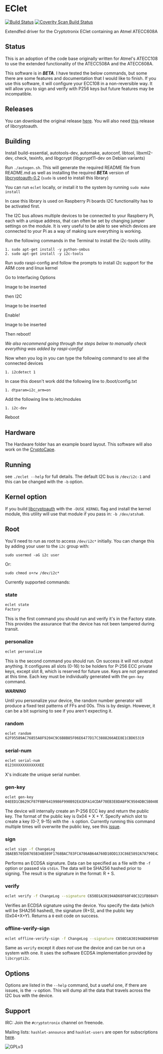 EClet
=====

[![Build Status](https://travis-ci.org/cryptotronix/EClet.png)](https://travis-ci.org/cryptotronix/EClet)
<a href="https://scan.coverity.com/projects/4781">
  <img alt="Coverity Scan Build Status"
       src="https://scan.coverity.com/projects/4781/badge.svg"/>
</a>

Extendfed driver for the Cryptotronix EClet containing an Atmel ATECC608A

Status
---
This is an adoption of the code base originally written for Atmel's ATECC108 to use the extended functionality of the ATECC508A and the ATECC608A.

This software is in ***BETA***. I have tested the below commands, but some there are some features and documentation that I would like to finish. If you use this software, it will configure your ECC108 in a non-reversible way. It will allow you to sign and verify with P256 keys but future features may be incompatible.

Releases
-----

You can download the original release [here](https://github.com/cryptotronix/EClet/releases/download/0.1.1/eclet-0.1.1.tar.gz). You will also need [this](https://github.com/cryptotronix/libcrypti2c/releases/download/v0.2/libcryptoauth-0.2.tar.gz) release of libcryptoauth.

Building
----

Install build-essential, autotools-dev, automake, autoconf, libtool, libxml2-dev, check, texinfo, and libgcrypt (libgcrypt11-dev on Debian variants)

Run `./autogen.sh`. This will generate the required README file from README.md as well as installing the required ***BETA*** version of [libcryptoauth-0.2](https://github.com/cryptotronix/libcrypti2c) (`sudo` is used to install this library)

You can run `eclet` locally, or install it to the system by running `sudo make install` 

In case this library is used on Raspberry Pi boards I2C functionality has to be activated first.

The I2C bus allows multiple devices to be connected to your Raspberry Pi, each with a unique address, that can often be set by changing jumper settings on the module. It is very useful to be able to see which devices are connected to your Pi as a way of making sure everything is working.

Run the following commands in the Terminal to install the i2c-tools utility.

```
1. sudo apt-get install -y python-smbus
2. sudo apt-get install -y i2c-tools
```

Run sudo raspi-config and follow the prompts to install i2c support for the ARM core and linux kernel

Go to Interfacing Options

Image to be inserted

then I2C

Image to be inserted

Enable!

Image to be inserted

Then reboot!

*We also recommend going through the steps below to manually check everything was added by raspi-config!*

Now when you log in you can type the following command to see all the connected devices

```
1. i2cdetect 1
```

In  case this doesn't work ddd the following line to /boot/config.txt

```
1. dtparam=i2c_arm=on
```

Add the following line to /etc/modules

```
1. i2c-dev
```

Reboot

Hardware
---

The Hardware folder has an example board layout. This software will also work on the [CryptoCape](https://www.sparkfun.com/products/12773).

Running
---

see `./eclet --help` for full details.  The default I2C bus is
`/dev/i2c-1` and this can be changed with the `-b` option.

Kernel option
---

If you build
[libcryptoauth](https://github.com/cryptotronix/libcrypti2c) with the
`-DUSE_KERNEL` flag and install the kernel module, this utility will
use that module if you pass in: `-b /dev/atsha0`.

Root
---

You'll need to run as root to access `/dev/i2c*` initially.  You can change this by adding your user to the `i2c` group with:

`sudo usermod -aG i2c user`

Or:

`sudo chmod o+rw /dev/i2c*`


Currently supported commands:

### state
```bash
eclet state
Factory
```

This is the first command you should run and verify it's in the Factory state.  This provides the assurance that the device has not been tampered during transit.

### personalize
```bash
eclet personalize
```

This is the second command you should run.  On success it will not output anything. It configures all slots (0-16) to be holders for P-256 ECC private keys, except slot 8, which is reserved for future use. Keys are not generated at this time. Each key must be individually generated with the `gen-key` command.

***WARNING***

Until you personalize your device, the random number generator will produce a fixed test patterns of FFs and 00s. This is by design. However, it can be a bit suprising to see if you aren't expecting it.

### random
```bash
eclet random
62F95589AC76855A8F9204C9C6B8B85F06E6477D17C3888266AEE8E1CBD65319
```
### serial-num
```bash
eclet serial-num
0123XXXXXXXXXXXXEE
```
X's indicate the unique serial number.

### gen-key
```bash
eclet gen-key
04EED1CB629CF87F8BF6419986F990B92EA3DFA14CDAF70EB3E8DA8F9C9504DBC5B040D6480E88F895E9E1D4477970329B060450C80E1816EFED7B0FA49868CAEB
```

The device will internally create an P-256 ECC key and return the public key. The format of the public key is 0x04 + X + Y. Specify which slot to create a key (0-7, 9-15) with the `-k` option. Currently running this command multiple times will overwrite the public key, see this [issue](https://github.com/cryptotronix/EClet/issues/1).

### sign
```bash
eclet sign -f ChangeLog
3BAEB5705D8765B34B389F1768BAC783FCA786AB64A760D10DD133C86E5892A7A790E424C8E1540551C99FBE4F9F531B504A6004F08F3E0D4E42E96BBDE5C179
```

Performs an ECDSA signature. Data can be specified as a file with the `-f` option or passed via `stdin`. The data will be SHA256 hashed prior to signing. The result is the signature in the format: R + S.

### verify
```bash
eclet verify -f ChangeLog --signature C650D1A30194AD68F60F40C321FB084F6177BEDAC74D0F0C276ED35B00249AC8CF3E96FB7AB14AA48223FBA2E5DD9BCAE232BF963755C42F8FD9BD77FC145D41 --public-key 049B4A517704E16F3C99C6973E29F882EAF840DCD125C725C9552148A74349EB77BECB37AA2DB8056BAF0E236F6DCFEC2C5A9A0F23CEFD8A9DC1F4693718E725D2
```

Verifies an ECDSA signature using the device. You specify the data (which will be SHA256 hashed), the signature (R+S), and the public key (0x04+X+Y). Returns a `0` exit code on success.

### offline-verify-sign
```bash
eclet offline-verify-sign -f ChangeLog --signature C650D1A30194AD68F60F40C321FB084F6177BEDAC74D0F0C276ED35B00249AC8CF3E96FB7AB14AA48223FBA2E5DD9BCAE232BF963755C42F8FD9BD77FC145D41 --public-key 049B4A517704E16F3C99C6973E29F882EAF840DCD125C725C9552148A74349EB77BECB37AA2DB8056BAF0E236F6DCFEC2C5A9A0F23CEFD8A9DC1F4693718E725D2
```

Same as `verify` except it *does not* use the device and can be run on a system with one. It uses the software ECDSA implementation provided by `libcrypti2c`.

Options
---

Options are listed in the `--help` command, but a useful one, if there are issues, is the `-v` option.  This will dump all the data that travels across the I2C bus with the device.

Support
---

IRC: Join the `#cryptotronix` channel on freenode.

Mailing lists: `hashlet-announce` and `hashlet-users` are open for subscriptions [here](https://savannah.nongnu.org/mail/?group=hashlet).

![GPLv3](https://www.gnu.org/graphics/gplv3-127x51.png)
